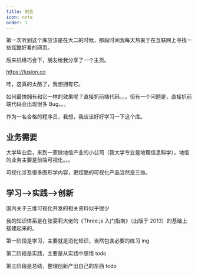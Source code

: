 ```yaml
---
title: 前言
icon: note
order: 1
---
```


第一次听到这个库应该是在大二的时候，那段时间我每天热衷于在互联网上寻找一些炫酷好看的网页。

后来机缘巧合下，朋友给我分享了一个主页。

https://lusion.co

哇，这真的太酷了，我想拥有它。

如何最快拥有和它一样的效果呢？直接扒前端代码。。。但有一个问题是，直接扒前端代码会出现很多 Bug。。。

作为一名合格的程序员，我想，我应该好好学习一下这个库。

## 业务需要

大学毕业后，来到一家做地信产业的小公司（我大学专业是地理信息科学），地信的业务主要是前端可视化。。。

可视化涉及很多图形学内容，更炫酷的可视化产品当然是三维。

## 学习——>实践——>创新

国内关于三维可视化开发的相关资料似乎很少

我的知识体系是在张雯莉大佬的《Three.js 入门指南》（出版于 2013）的基础上搭建起来的。

第一阶段是学习，主要就是消化知识，当然包含必要的练习 ing

第二阶段是实践，主要是从实践中感悟 todo

第三阶段是总结，整理创新产出自己的东西 todo
